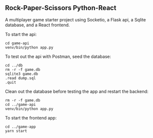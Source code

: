 ## Rock-Paper-Scissors Python-React

A multiplayer game starter project using Socketio, a Flask api, a Sqlite database, and a React frontend.

To start the api:

```
cd game-api
venv/bin/python app.py
```

To test out the api with Postman, seed the database:

```
cd ../db
rm -r -f game.db
sqlite3 game.db
.read dump.sql
.quit
```

Clean out the database before testing the app and restart the backend:

```
rm -r -f game.db
cd ../game-api
venv/bin/python app.py
```

To start the frontend app:

```
cd ../game-app
yarn start
```